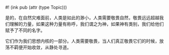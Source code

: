 #! (ink pub (attr (type Topic)))

是的，在自然灾难面前，人类是如此的渺小，人类需要敬畏自然，敬畏远远超越我们理解的力量，如果这种力量有称呼，我们谓之为神，如果神有类别，我们给他们赋予了不同的名字。

它们作为我们思想内核的一部分。人类需要敬畏，当人们真正敬畏它们的时候，放荡不羁便开始收敛，从静处寻道。